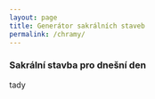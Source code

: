 ```yaml
---
layout: page
title: Generátor sakrálních staveb
permalink: /chramy/
---
```


### Sakrální stavba pro dnešní den

<!-- STAVBA --> tady


